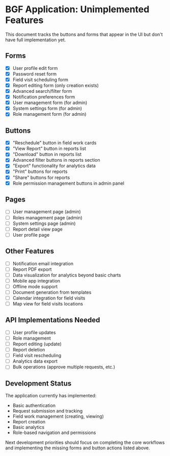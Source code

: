
# BGF Application: Unimplemented Features

This document tracks the buttons and forms that appear in the UI but don't have full implementation yet.

## Forms

- [x] User profile edit form
- [x] Password reset form
- [x] Field visit scheduling form
- [x] Report editing form (only creation exists)
- [x] Advanced search/filter form
- [x] Notification preferences form
- [x] User management form (for admin)
- [x] System settings form (for admin)
- [x] Role management form (for admin)

## Buttons

- [x] "Reschedule" button in field work cards
- [x] "View Report" button in reports list
- [x] "Download" button in reports list
- [x] Advanced filter buttons in reports section
- [x] "Export" functionality for analytics data
- [x] "Print" buttons for reports
- [x] "Share" buttons for reports
- [x] Role permission management buttons in admin panel

## Pages

- [ ] User management page (admin)
- [ ] Roles management page (admin)
- [ ] System settings page (admin)
- [ ] Report detail view page
- [ ] User profile page

## Other Features

- [ ] Notification email integration
- [ ] Report PDF export
- [ ] Data visualization for analytics beyond basic charts
- [ ] Mobile app integration
- [ ] Offline mode support
- [ ] Document generation from templates
- [ ] Calendar integration for field visits
- [ ] Map view for field visits locations

## API Implementations Needed

- [ ] User profile updates
- [ ] Role management
- [ ] Report editing (update)
- [ ] Report deletion
- [ ] Field visit rescheduling
- [ ] Analytics data export
- [ ] Bulk operations (approve multiple requests, etc.)

## Development Status

The application currently has implemented:
- Basic authentication
- Request submission and tracking
- Field work management (creating, viewing)
- Report creation
- Basic analytics
- Role-based navigation and permissions

Next development priorities should focus on completing the core workflows and implementing the missing forms and button actions listed above.
